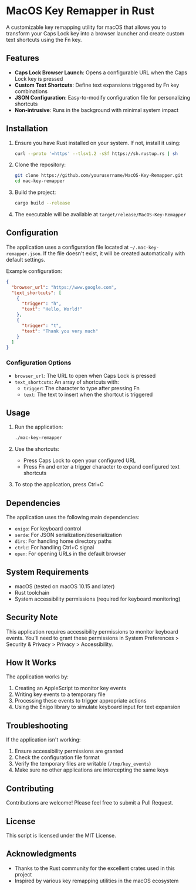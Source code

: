 # MacOS Key Remapper in Rust

A customizable key remapping utility for macOS that allows you to transform your Caps Lock key into a browser launcher and create custom text shortcuts using the Fn key.

## Features

- **Caps Lock Browser Launch**: Opens a configurable URL when the Caps Lock key is pressed
- **Custom Text Shortcuts**: Define text expansions triggered by Fn key combinations
- **JSON Configuration**: Easy-to-modify configuration file for personalizing shortcuts
- **Non-intrusive**: Runs in the background with minimal system impact

## Installation

1. Ensure you have Rust installed on your system. If not, install it using:
   ```bash
   curl --proto '=https' --tlsv1.2 -sSf https://sh.rustup.rs | sh
   ```

2. Clone the repository:
   ```bash
   git clone https://github.com/yourusername/MacOS-Key-Remapper.git
   cd mac-key-remapper
   ```

3. Build the project:
   ```bash
   cargo build --release
   ```

4. The executable will be available at `target/release/MacOS-Key-Remapper`

## Configuration

The application uses a configuration file located at `~/.mac-key-remapper.json`. If the file doesn't exist, it will be created automatically with default settings.

Example configuration:
```json
{
  "browser_url": "https://www.google.com",
  "text_shortcuts": [
    {
      "trigger": "h",
      "text": "Hello, World!"
    },
    {
      "trigger": "t",
      "text": "Thank you very much"
    }
  ]
}
```

### Configuration Options

- `browser_url`: The URL to open when Caps Lock is pressed
- `text_shortcuts`: An array of shortcuts with:
  - `trigger`: The character to type after pressing Fn
  - `text`: The text to insert when the shortcut is triggered

## Usage

1. Run the application:
   ```bash
   ./mac-key-remapper
   ```

2. Use the shortcuts:
   - Press Caps Lock to open your configured URL
   - Press Fn and enter a trigger character to expand configured text shortcuts

3. To stop the application, press Ctrl+C

## Dependencies

The application uses the following main dependencies:
- `enigo`: For keyboard control
- `serde`: For JSON serialization/deserialization
- `dirs`: For handling home directory paths
- `ctrlc`: For handling Ctrl+C signal
- `open`: For opening URLs in the default browser

## System Requirements

- macOS (tested on macOS 10.15 and later)
- Rust toolchain
- System accessibility permissions (required for keyboard monitoring)

## Security Note

This application requires accessibility permissions to monitor keyboard events. You'll need to grant these permissions in System Preferences > Security & Privacy > Privacy > Accessibility.

## How It Works

The application works by:
1. Creating an AppleScript to monitor key events
2. Writing key events to a temporary file
3. Processing these events to trigger appropriate actions
4. Using the Enigo library to simulate keyboard input for text expansion

## Troubleshooting

If the application isn't working:
1. Ensure accessibility permissions are granted
2. Check the configuration file format
3. Verify the temporary files are writable (`/tmp/key_events`)
4. Make sure no other applications are intercepting the same keys

## Contributing

Contributions are welcome! Please feel free to submit a Pull Request.

## License

This script is licensed under the MIT License.

## Acknowledgments

- Thanks to the Rust community for the excellent crates used in this project
- Inspired by various key remapping utilities in the macOS ecosystem
